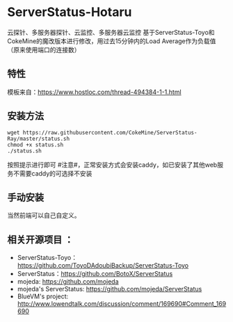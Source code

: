 ﻿# ServerStatus-Hotaru
云探针、多服务器探针、云监控、多服务器云监控
基于ServerStatus-Toyo和CokeMine的魔改版本进行修改，用过去15分钟内的Load Average作为负载值（原来使用端口的连接数）

## 特性

模板来自：<https://www.hostloc.com/thread-494384-1-1.html>

## 安装方法
```
wget https://raw.githubusercontent.com/CokeMine/ServerStatus-Ray/master/status.sh
chmod +x status.sh
./status.sh
```
按照提示进行即可
#注意#，正常安装方式会安装caddy，如已安装了其他web服务不需要caddy的可选择不安装

## 手动安装



当然前端可以自己自定义。

## 相关开源项目 ： 
* ServerStatus-Toyo：https://github.com/ToyoDAdoubiBackup/ServerStatus-Toyo
* ServerStatus：https://github.com/BotoX/ServerStatus
* mojeda: https://github.com/mojeda 
* mojeda's ServerStatus: https://github.com/mojeda/ServerStatus
* BlueVM's project: http://www.lowendtalk.com/discussion/comment/169690#Comment_169690
